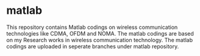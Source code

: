# matlab
This repository contains Matlab codings on wireless communication technologies like CDMA, OFDM and NOMA.
The matlab codings are based on my Research works in wireless communication technology.
The matlab codings are uploaded in seperate branches under matlab repository.
